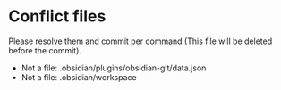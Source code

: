 # Conflict files
Please resolve them and commit per command (This file will be deleted before the commit).
- Not a file: .obsidian/plugins/obsidian-git/data.json
- Not a file: .obsidian/workspace
